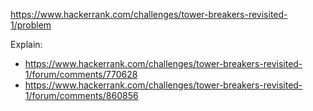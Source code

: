 https://www.hackerrank.com/challenges/tower-breakers-revisited-1/problem

Explain:

- https://www.hackerrank.com/challenges/tower-breakers-revisited-1/forum/comments/770628
- https://www.hackerrank.com/challenges/tower-breakers-revisited-1/forum/comments/860856
